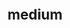 ---
layout: redirect
order: 0
title: medium
link: https://medium.com/@fennifith
name: fennifith
verb: publish
---